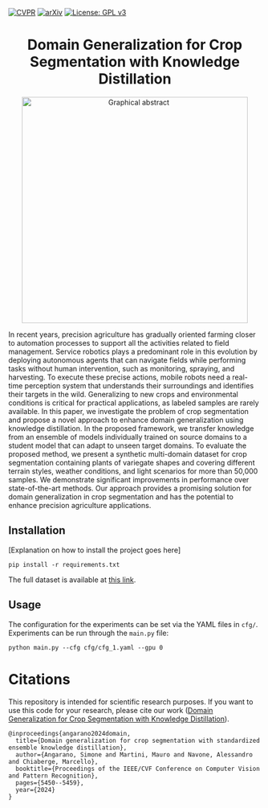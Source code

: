 [![CVPR](https://img.shields.io/badge/CVPR-paper-blue)](https://openaccess.thecvf.com/content/CVPR2024W/Vision4Ag/html/Angarano_Domain_Generalization_for_Crop_Segmentation_with_Standardized_Ensemble_Knowledge_Distillation_CVPRW_2024_paper.html)
[![arXiv](https://img.shields.io/badge/arXiv-2304.01029-b31b1b.svg)](https://arxiv.org/abs/2304.01029)
[![License: GPL v3](https://img.shields.io/badge/License-GPLv3-blue.svg)](https://www.gnu.org/licenses/gpl-3.0)

<h1 align="center">  Domain Generalization for Crop Segmentation with Knowledge Distillation
</h1>

<p align="center">
  <img src="https://github.com/PIC4SeR/AgriSeg/blob/46462c38e3e2da198e45696ff02c2c67f5fe5675/assets/scheme.svg" alt="Graphical abstract" width="450"/>
</p>

In recent years, precision agriculture has gradually oriented farming closer to automation processes to support all the activities related to field management. Service robotics plays a predominant role in this evolution by deploying autonomous agents that can navigate fields while performing tasks without human intervention, such as monitoring, spraying, and harvesting. To execute these precise actions, mobile robots need a real-time perception system that understands their surroundings and identifies their targets in the wild. Generalizing to new crops and environmental conditions is critical for practical applications, as labeled samples are rarely available. 
In this paper, we investigate the problem of crop segmentation and propose a novel approach to enhance domain generalization using knowledge distillation. In the proposed framework, we transfer knowledge from an ensemble of models individually trained on source domains to a student model that can adapt to unseen target domains. 
To evaluate the proposed method, we present a synthetic multi-domain dataset for crop segmentation containing plants of variegate shapes and covering different terrain styles, weather conditions, and light scenarios for more than 50,000 samples. We demonstrate significant improvements in performance over state-of-the-art methods. Our approach provides a promising solution for domain generalization in crop segmentation and has the potential to enhance precision agriculture applications.

## Installation
[Explanation on how to install the project goes here]

```
pip install -r requirements.txt
```

The full dataset is available at [this link](https://sites.google.com/view/datasetpic4ser/home-page).

## Usage
The configuration for the experiments can be set via the YAML files in ```cfg/```. Experiments can be run through the ```main.py``` file:
```
python main.py --cfg cfg/cfg_1.yaml --gpu 0
```

# Citations

This repository is intended for scientific research purposes.
If you want to use this code for your research, please cite our work ([Domain Generalization for Crop Segmentation with Knowledge Distillation](https://openaccess.thecvf.com/content/CVPR2024W/Vision4Ag/html/Angarano_Domain_Generalization_for_Crop_Segmentation_with_Standardized_Ensemble_Knowledge_Distillation_CVPRW_2024_paper.html)).

```
@inproceedings{angarano2024domain,
  title={Domain generalization for crop segmentation with standardized ensemble knowledge distillation},
  author={Angarano, Simone and Martini, Mauro and Navone, Alessandro and Chiaberge, Marcello},
  booktitle={Proceedings of the IEEE/CVF Conference on Computer Vision and Pattern Recognition},
  pages={5450--5459},
  year={2024}
}
```
